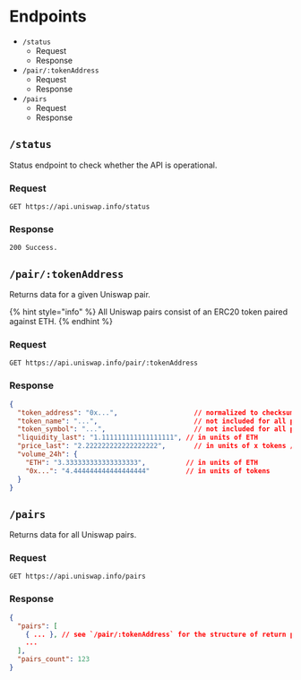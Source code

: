 # Endpoints

- `/status`
  - Request
  - Response
- `/pair/:tokenAddress`
  - Request
  - Response
- `/pairs`
  - Request
  - Response

## `/status`

Status endpoint to check whether the API is operational.

### Request

`GET https://api.uniswap.info/status`

### Response

`200 Success.`

## `/pair/:tokenAddress`

Returns data for a given Uniswap pair.

{% hint style="info" %}
All Uniswap pairs consist of an ERC20 token paired against ETH.
{% endhint %}

### Request

`GET https://api.uniswap.info/pair/:tokenAddress`

### Response

```json
{
  "token_address": "0x...",                   // normalized to checksum
  "token_name": "...",                        // not included for all pairs
  "token_symbol": "...",                      // not included for all pairs
  "liquidity_last": "1.111111111111111111", // in units of ETH
  "price_last": "2.222222222222222222",       // in units of x tokens / 1 ETH
  "volume_24h": {
    "ETH": "3.333333333333333333",          // in units of ETH
    "0x...": "4.444444444444444444"         // in units of tokens
  }
}
```

## `/pairs`

Returns data for all Uniswap pairs.

### Request

`GET https://api.uniswap.info/pairs`

### Response

```json
{
  "pairs": [
    { ... }, // see `/pair/:tokenAddress` for the structure of return pair data
    ...
  ],
  "pairs_count": 123
}
```